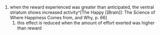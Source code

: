 1. when the reward experienced was greater than anticipated, the ventral striatum shows increased activity^[The Happy [[Brain]]: The Science of Where Happiness Comes from, and Why, p. 66]
	1. this effect is reduced when the amount of effort exerted was higher than reward